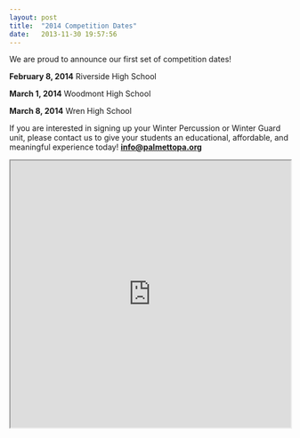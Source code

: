 ```yaml
---
layout: post
title:  "2014 Competition Dates"
date:   2013-11-30 19:57:56
---
```

We are proud to announce our first set of competition dates!

**February 8, 2014** Riverside High School

**March 1, 2014** Woodmont High School

**March 8, 2014** Wren High School

If you are interested in signing up your Winter Percussion or Winter Guard unit, please contact us to give your students an educational, affordable, and meaningful experience today! **info@palmettopa.org**

<iframe src="https://mapsengine.google.com/map/embed?mid=z25w85zE5qq0.kMSaJ1EAFYw8" width="100%" height="480"></iframe>